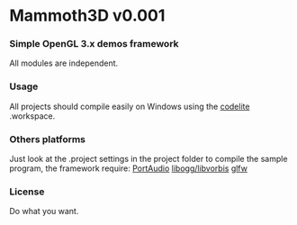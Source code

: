 Mammoth3D v0.001
=========

### Simple OpenGL 3.x demos framework ###

All modules are independent.

### Usage ###

All projects should compile easily on Windows using the [codelite](http://www.codelite.org/) .workspace.

### Others platforms ###

Just look at the .project settings in the project folder to compile the sample program, the framework require: [PortAudio](http://www.portaudio.com/) [libogg/libvorbis](http://xiph.org/downloads) [glfw](http://www.glfw.org/download.html)

### License ###

Do what you want.
